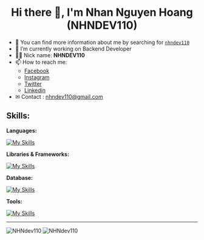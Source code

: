 # <div align="center">Hi there 👋, I'm Nhan Nguyen Hoang (NHNDEV110)</div>

-   💬 You can find more information about me by searching for [`nhndev110`](https://www.google.com/search?q=nhndev110&filter=0)
-   🔭 I’m currently working on Backend Developer
-   👨‍💻 Nick name: **NHNDEV110**
-   📫 How to reach me:
    -   [Facebook](https://www.facebook.com/nhndev110/)
    -   [Instagram](https://www.instagram.com/nhndev110)
    -   [Twitter](https://twitter.com/nhndev110)
    -   [Linkedin](https://www.linkedin.com/in/nhndev110/)
-   ✉ Contact : nhndev110@gmail.com

## Skills:

**Languages:**

[![My Skills](https://skillicons.dev/icons?i=html,css,sass,js,php,java&theme=dark&perline=7)](https://github.com/nhndev110)

**Libraries & Frameworks:**

[![My Skills](https://skillicons.dev/icons?i=laravel,bootstrap,jquery&theme=dark&perline=7)](https://github.com/nhndev110)

**Database:**

[![My Skills](https://skillicons.dev/icons?i=mysql&theme=dark)](https://github.com/nhndev110)

**Tools:**

[![My Skills](https://skillicons.dev/icons?i=postman,stackoverflow,vscode,git,github&theme=dark)](https://github.com/nhndev110)

---

<img src="https://github-readme-stats.vercel.app/api?username=nhndev110&show_icons=true&theme=vue-dark" alt="NHNdev110" title="NHNdev110" />
<img src="https://github-readme-stats.vercel.app/api/top-langs/?username=nhndev110&layout=compact&theme=vue-dark" alt="NHNdev110" title="NHNdev110" />
